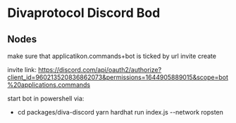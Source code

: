 # Divaprotocol Discord Bod

## Nodes

make sure that applicatikon.commands+bot is ticked by url invite create

invite link:
https://discord.com/api/oauth2/authorize?client_id=960213520836862073&permissions=1644905889015&scope=bot%20applications.commands

start bot in powershell via:
* cd packages/diva-discord
yarn hardhat run index.js --network ropsten

